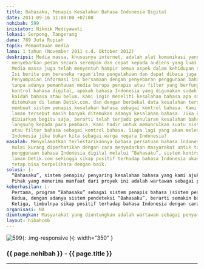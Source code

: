 ```yaml
---
title: Bahasaku, Penapis Kesalahan Bahasa Indonesia Digital
date: 2011-09-16 11:08:00 +07:00
nohibah: 599
inisiator: Niknik Mediyawati
lokasi: Serpong, Tangerang
dana: 789 Juta Rupiah
topik: Pemantauan media
lama: 1 tahun (November 2011 s.d. Oktober 2012)
deskripsi: Media massa, khususnya internet, adalah alat komunikasi yang berfungsi
  menyebarkan pesan secara serempak dan cepat kepada audiens yang luas dan heterogen.
  Media massa juga telah menyentuh hampir semua aspek dalam kehidupan sehari-hari.
  Isi berita pun beraneka ragam ilmu pengetahuan dan dapat dibaca juga siapa pun.
  Penyampaian informasi ini bersamaan dengan penyebaran penggunaan bahasa Indonesia
  tanpa adanya pemantauan media berupa penapis atau filter yang berfungsi sebagai
  kontrol bahasa digital, apakah bahasa Indonesia yang digunakan sudah benar sesuai
  kaidah bahasa atau belum. Kami ingin meneliti kesalahan bahasa apa saja yang banyak
  ditemukan di laman Detik.com. dan dengan berbekal data kesalahan tersebut kami ingin
  membuat sistem penapis kesalahan bahasa sebagai kontrol bahasa. Kami menilai pada
  laman tersebut masih banyak ditemukan adanya kesalahan bahasa. Jika kesalahan tersebut
  dibiarkan begitu saja, berarti telah terjadi penularan kesalahan bahasa secara tidak
  langsung kepada para pembaca. Kami hadir untuk memunculkan suatu sistem penapis
  atau filter bahasa sebagai kontrol bahasa. Siapa lagi yang akan melestarikan bahasa
  Indonesia jika bukan kita sebagai warga negara Indonesia?
masalah: Menyelamatkan terlestarikannya bahasa persatuan bahasa Indonesia yang kini
  mulai kurang diperhatikan dengan cara menyadarkan masyarakat untuk turut memantau
  penggunaan bahasa Indonesia digital melalui “Bahasaku”, sistem kontrol bahasa pada
  laman Detik.com sehingga sikap positif terhadap bahasa Indonesia akan muncul dan
  tetap bisa terpelihara dengan baik.
solusi: |-
  “Bahasaku”, sistem penapis/ penyaring kesalahan bahasa yang kami ajukan akan mengambil teks dari konten berita dengan metode RSS pada situs masing-masing. Kemudian, sistem “Bahasaku” akan mengolah kata-kata yang ada dalam konten berita tersebut dan hasil akhirnya akan muncul keterangan jumlah kata yang tidak sesuai dengan EYD (Ejaan yang Disempurnakan). Melalui penelian ini pun, hasil olahan data dapat menetukan peringkat web dalam menggunakan bahasa Indonesia yang baik dan benar.
  Pihak yang menerima manfaat dari proyek ini adalah wartawan sebagai penyampai informasi, kalangan akademisi, dan masyarakat Indonesia sebagai pengguna dan pemilik bahasa nasional bahasa Indonesia. Selain itu, sistem “Bahasaku” juga dapat membantu Pusat Bahasa, sebagai lembaga pemerintah dalam menyosialisasikan program penggunaan bahasa Indonesia yang baik dan benar.
keberhasilan: |-
  Pertama, program “Bahasaku” sebagai sistem penapis bahasa (sistem pendeteksi kesalahan bahasa) berfungsi dengan baik dan diminati pembaca dan penulis. Semakin banyak pengguna berarti semakin banyak manfaat sistem tersebut.
  Kedua, dengan adanya sistem pendeteksi “Bahasaku”, berarti semakin banyak masyarakat mengetahui kesalahan bahasa dan masyarakat baik pembaca maupun penulis laman semakin sadar akan pentingnya penggunaan bahasa Indonesia yang baik dan benar, semakin peka terhadap kesalahan bahasa Indonesia digital, dan semakin berusaha untuk menggunakan bahasa Indonesia yang baik dan benar.
  Ketiga, timbulnya sikap positif terhadap bahasa Indonesia dengan cara membiasakan menulis berita dengan bahasa Indonesia yang baik dan benar.
organisasi: NA
diuntungkan: Masyarakat yang diuntungkan adalah wartawan sebagai penyampai informasi, kalangan akademisi, dan masyarakat Indonesia sebagai pengguna dan pemilik bahasa nasional bahasa Indonesia. Selain itu, sistem "Bahasaku" juga dapat membantu Pusat Bahasa, sebagai lembaga pemerintah dalam menyosialisasikan program penggunaan bahasa Indonesia yang baik dan benar.
layout: hibahcmb
---
```


![599](/static/img/hibahcmb/599.png){: .img-responsive }{: width="350" }

### {{ page.nohibah }} - {{ page.title }}

---
